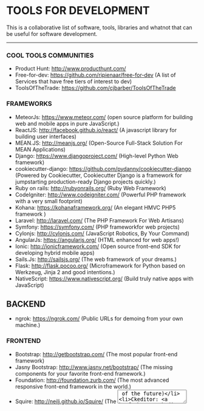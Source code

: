 # TOOLS FOR DEVELOPMENT
This is a collaborative list of software, tools, libraries and whatnot that can be useful for software development.

---


### COOL TOOLS COMMUNITIES
* Product Hunt: http://www.producthunt.com/
* Free-for-dev: https://github.com/ripienaar/free-for-dev (A list of Services that have free tiers of interest to dev)
* ToolsOfTheTrade: https://github.com/cjbarber/ToolsOfTheTrade



### FRAMEWORKS
* MeteorJs: https://www.meteor.com/ (open source platform for building web and mobile apps in pure JavaScript.)
* ReactJS: http://facebook.github.io/react/ (A javascript library for building user interfaces)
* MEAN.JS: http://meanjs.org/ (Open-Source Full-Stack Solution For MEAN Applications)
* Django: https://www.djangoproject.com/ (High-level Python Web framework)
* cookiecutter-django: https://github.com/pydanny/cookiecutter-django (Powered by Cookiecutter, Cookiecutter Django is a framework for jumpstarting production-ready Django projects quickly.)
* Ruby on rails: http://rubyonrails.org/ (Ruby Web Framework)
* CodeIgniter: http://www.codeigniter.com/ (Powerful PHP framework with a very small footprint)
* Kohana: https://kohanaframework.org/ (An elegant HMVC PHP5 framework )
* Laravel: http://laravel.com/ (The PHP Framework For Web Artisans)
* Symfony: https://symfony.com/ (PHP frameworkfor web projects)
* Cylonjs: http://cylonjs.com/ (JavaScript Robotics, By Your Command)
* AngularJs: https://angularjs.org/ (HTML enhanced for web apps!)
* Ionic: http://ionicframework.com/ (Open source front-end SDK for developing hybrid mobile apps)
* Sails.Js: http://sailsjs.org/ (The web framework of your dreams.)
* Flask: http://flask.pocoo.org/ (Microframework for Python based on Werkzeug, Jinja 2 and good intentions.)
* NativeScript: https://www.nativescript.org/ (Build truly native apps with JavaScript)

## BACKEND
* ngrok: https://ngrok.com/ (Public URLs for demoing from your own machine.)

### FRONTEND
* Bootstrap: http://getbootstrap.com/ (The most popular front-end framework)
* Jasny Bootstrap: http://www.jasny.net/bootstrap/ (The missing components for your favorite front-end framework.)
* Foundation: http://foundation.zurb.com/ (The most advanced responsive front-end framework in the world.)
* Squire: http://neilj.github.io/Squire/ (The <textarea> of the future)
* Ckeditor: http://ckeditor.com/ (Web text editor)
* Bootstrap WYSIWYG editor: http://mindmup.github.io/bootstrap-wysiwyg/
* SweetAlert for Bootstrap: http://lipis.github.io/bootstrap-sweetalert/
* Sweet Alert: http://tristanedwards.me/sweetalert
* Semantic UI: http://semantic-ui.com/ (User Interface is the language of the web)
* Masonry: http://masonry.desandro.com/ (Cascading grid layout library)
* Isotope: http://isotope.metafizzy.co/ (Filter & sort magical layouts)
* Bootstrap icon picker: http://victor-valencia.github.io/bootstrap-iconpicker/
* Bootstrap color picker: http://mjolnic.com/bootstrap-colorpicker/
* Simple color picker: https://github.com/tkrotoff/jquery-simplecolorpicker
* Bootstrap date picker: https://eonasdan.github.io/bootstrap-datetimepicker/
* Awesome Bootstrap Checkbox: https://github.com/flatlogic/awesome-bootstrap-checkbox
* WOW.js: http://mynameismatthieu.com/WOW/
* Portfolio.js: https://github.com/abhiomkar/portfoliojs (Beautiful portfolio images with horizontal scrolling)
* Bootstrap Start rating: http://plugins.krajee.com/star-rating/demo
* Ionic + Material: http://ionicmaterial.com/
* Credit card: https://github.com/jessepollak/card (Make your credit card form better in one line of code)
* FluidBox: http://terrymun.github.io/Fluidbox/ (Opening images seamlessly in a lightbox on your page)
* Slider Pips: http://simeydotme.github.io/jQuery-ui-Slider-Pips/ (Making jQuery Sliders a little bit nicer)
* Material Login Form: http://codepen.io/andytran/pen/RPBdgM
* Payment Flat Form: http://codepen.io/andytran/pen/pJLEbZ
* Odometer: https://github.com/HubSpot/odometer (Smoothly transitions numbers with ease)
* Email client css support: http://templates.mailchimp.com/resources/email-client-css-support/.
* Toastr notifications: http://codeseven.github.io/toastr/ (Simple javascript toast notifications).
* Angular Material: https://material.angularjs.org/latest/demo/button (Material Design in Angular.js)
* Devices.css: http://marvelapp.github.io/devices.css/ (11 Pure CSS (Mostly) Flat Mobile Devices)
* Morphing Modal: https://codyhouse.co/gem/morphing-modal-window/ (Morphing Modal Window)
* Material UI: http://www.material-ui.com/ (A Set of React Components with Material Design)
* Bootstrap Material Design: https://fezvrasta.github.io/bootstrap-material-design/bootstrap-elements.html
* Polymer: https://www.polymer-project.org/1.0/ (Create reusable components with speed and efficiency)
* Web Components: http://webcomponents.org/ (A place to discuss and evolve web component best-practices)
* Titatoggle: http://kleinejan.github.io/titatoggle/ (Awesome toggle buttons without Javascript)
* Material design waves effect: http://fian.my.id/Waves/
* Disorted buttons effects: http://tympanus.net/Development/DistortedButtonEffects/?ref=producthunt
* Bootstrap Material Datepickers:
	http://t00rk.github.io/bootstrap-material-datetimepicker/
	https://codepen.io/SimeonC/pen/XJdWPy
	http://mominsamir.github.io/date-time-picker/#/time-picker-demo
	http://codepen.io/alenaksu/full/eNzbrZ



### TUTORIAL VIEWS PLUGINS
* Bootstrap Tour: http://bootstraptour.com/
* Intro.js: http://usablica.github.io/intro.js/
* Pageguide.js: http://tracelytics.github.io/pageguide/
* Pageguide.js: http://zurb.com/playground/jquery-joyride-feature-tour-plugin
* jQuery Feature Tours: http://eragonj.github.io/Trip.js/
* jQuery Page Walkthrough: http://jwarby.github.io/jquery-pagewalkthrough/
* OkayNav: https://github.com/VPenkov/okayNav
* BallonCss: http://kazzkiq.github.io/balloon.css/ (Tooltips library)



### STYLES: CSS, FONTS, ICONS
* Css Guide Lines: http://cssguidelin.es/
* WebFont Generator: http://www.fontsquirrel.com/tools/webfont-generator
* Loader animations: http://connoratherton.com/loaders
* Loaders and Spinners: http://codepen.io/collection/HtAne/ (Large collection)
Hamburguers: https://jonsuh.com/hamburgers/ (Tasty CSS-animated hamburgers)
* Square loader: http://codepen.io/dicson/pen/vOxZjM
* Snazzy Maps: https://snazzymaps.com/ (Free styles for Google Maps)
* Css Triggers: http://csstriggers.com/ (A GAME OF LAYOUT, PAINT, AND COMPOSITE.)
* Emojis: http://ned.im/wdt-emoji-bundle/



### ICONS
* SVG Porn: http://svgporn.com/ (Awesome collection of svg logos)
* SMASHICONS: http://app.smashicons.com/
* Flaticon: http://www.flaticon.com/
* Iconfinder: https://www.iconfinder.com/
* Fontastic: http://fontastic.me
* Someicons: http://someicons.chrisveigt.com/
* Iconshock: http://www.iconshock.com/social-media-icons/



### FONT ICONS
* Fortawesome: http://fortawesome.github.io/Font-Awesome/icons/
* Glyphicons: http://glyphicons.com/
* Elegant icons: https://github.com/josephnle/elegant-icons
* Simple line icons: https://github.com/thesabbir/simple-line-icons
* Devicons: http://vorillaz.github.io/devicons/#/dafont
* Foundations icions: http://zurb.com/playground/foundation-icon-fonts-3



### JS
* Nedb: https://github.com/louischatriot/nedb
* Learning JavaScript Design Patterns: https://addyosmani.com/resources/essentialjsdesignpatterns/book/
* Javascript Guide Style: https://github.com/airbnb/javascript
* Json pretty print: http://jsonprettyprint.com/ (A simple JSON pretty printer)
* Jquery: https://jquery.com/ (Fast, small, and feature-rich JavaScript library)
* Jquery UI: https://jqueryui.com/ (Set of user interface interactions, effects, widgets)
* Modernizr: http://modernizr.com/ (JavaScript library that detects HTML5 and CSS3 features in the user’s browser.)
* Moment.js: http://momentjs.com/ (Parse, validate, manipulate, and display dates in JavaScript.)
* JQuery CheatSheet: http://oscarotero.com/jquery/
* Textile live web editor: http://borgar.github.io/textile-js/
* Jcrop: http://deepliquid.com/content/Jcrop.html (The jQuery Image Cropping Plugin)
* Smartcrop.js: https://github.com/jwagner/smartcrop.js/ (Implements an algorithm to find good crops for images.)
* Faker.js: https://github.com/marak/Faker.js/ (Generate massive amounts of fake data)
* Imagesloaded: https://github.com/desandro/imagesloaded (You images done yet or what?)
* Is.js: http://arasatasaygin.github.io/is.js/ (Micro check library)
* Mobile Detect: http://hgoebl.github.io/mobile-detect.js/ (Device detection (phone, tablet, desktop, mobile grade, os, versions))
* Jumly: http://jumly.tmtk.net/ (JavaScript library for UML diagram rendering engine)
* Sortable: http://rubaxa.github.io/Sortable/ (The JavaScript library for modern browsers and touch devices. No jQuery.)
* Gmaps.js: http://hpneo.github.io/gmaps/ (Google maps api with less pain and more fun)
* Geocomplete: https://ubilabs.github.io/geocomplete/ (jQuery Geocoding and Places Autocomplete Plugin)
* Mermaid: https://github.com/knsv/mermaid (Generation of diagram and flowchart from text)
* Regulex: https://jex.im/regulex/ (JavaScript Regular Expression Parser & Visualizer)
* Chosen: https://harvesthq.github.io/chosen/ (Select boxes much more user-friendly)
* html2canvas: http://html2canvas.hertzen.com/ (Allows you to take "screenshots" of webpages)
* Jquery Cookie: https://github.com/carhartl/jquery-cookie (A simple plugin for reading, writing and deleting cookies)
* jQuery Fast Live Filter: http://anthonybush.com/projects/jquery_fast_live_filter/
* Ridiculously Responsive Social Sharing Buttons: http://kurtnoble.com/labs/rrssb/
* TreeListFilter: https://github.com/hnvcam/treelistfilter
* Jquery Price Format: https://github.com/flaviosilveira/Jquery-Price-Format
* JQuery Datatables: https://www.datatables.net/
* Jquery multiselect: http://loudev.com/
* Restive.JS: http://restivejs.com/ (The Easiest Way to make your Website Responsive or Adaptive!)
* D3js: http://d3js.org/ (JavaScript library for manipulating documents based on data)
* Shortenjs: https://shorten.li/js/ (A free client-side url-shortener)
* Img-crawler: https://www.npmjs.com/package/img-crawler (Download images from a given URL)
* Dropzonejs: http://www.dropzonejs.com/
* ListJs: http://www.listjs.com/ (Vanilla JavaScript that adds search, sort, filtersand flexibility to plain HTML lists, tables.)
* Shuffle: http://vestride.github.io/Shuffle/ (Categorize, sort, and filter a responsive grid of items)
* Inmmutable.js: http://facebook.github.io/immutable-js/ (Persistent data collections for Javascript)
* Electron: http://electron.atom.io/ (Build cross platform desktop apps with web technologies)
* Snapsvg: http://snapsvg.io/ (The JavaScript SVG library for the modern web.)
* Vega: http://vega.github.io/vega/ (For creating, saving, and sharing visualization designs.)
* Day Schedule Selector: https://github.com/artsy/day-schedule-selector (Weekly schedule with days selector),
* Multiple Select: http://wenzhixin.net.cn/p/multiple-select/docs/ ( jQuery plugin to select multiple elements with checkboxes)
* Slick: http://kenwheeler.github.io/slick/ (Sliders)
* Colorify: http://colorify.rocks/ (The simple, customizable, tiny javascript color extractor).
* Superplaceholderjs: http://kushagragour.in/lab/superplaceholderjs/
* Drift: https://imgix.github.io/drift/ (Zoom on hover images)
* ProgressJs: http://usablica.github.io/progress.js/ (A themeable progress bar library for everything.)
* NotifyJs: https://notifyjs.com/



### MOBILE DEVELOPMENT
* MOBILE-FRIENDLY TEST By Google: https://www.google.com/webmasters/tools/mobile-friendly/
* Infer: http://fbinfer.com/ (A tool to detect bugs in Android and iOS apps before they ship)



### REACTJS
* Descubre React (BOOK): https://leanpub.com/b/reactjs-coffeescript
* TouchstoneJS: http://touchstonejs.io/ (React.js powered UI framework for developing beautiful hybrid mobile apps.)
* Relay: https://github.com/facebook/relay (JavaScript framework for building data-driven React applications)



### MeteorJS
* Discover meteor: https://www.discovermeteor.com/
* Explore Meteor Packages: https://atmospherejs.com/
* Handlebars: http://handlebarsjs.com/ (Let you build semantic templates effectively with no frustration.)
* The Meteor Testing Manual: http://www.meteortesting.com/
* Velocity: https://velocity.readme.io/ (Testing frameworks for meteor)
* Angular Meteor: http://angular-meteor.com/
* IRC: https://webchat.freenode.net/ (Channel #meteor)
* Libreboard: https://github.com/libreboard/libreboard (An open-source kanban board)
* DevPost: http://devpost.com/software/built-with/meteor-js (Software built with Meteor.Js)
* Meteor Learning: https://github.com/ericdouglas/Meteor-Learning
* ElectroMeteor: https://goo.gl/bWqoZp (Build Desktop Applications With Electron + Meteor)
* Meteoric: http://meteoric.github.io/ (Build Meteor apps with Ionic…)
* List Resources for Learning: http://learncooltech.com/resources-learn-javascript-meteor/
* Whatapp clone (Meteor + Ionic + Angular): http://info.meteor.com/blog/whatsapp-with-meteor-angular-and-ionic



### IONIC (http://ionicframework.com/)
* Ionic Market: https://market.ionic.io/
* Ionic Material: https://market.ionic.io/themes/my-ionic-material-design



### BOTS
https://botsociety.io/
https://botmock.com/
https://rundexter.com/
https://wit.ai/



### PHP
* Carbon: http://carbon.nesbot.com/ (A simple PHP API extension for DateTime)
* Glide: http://glide.thephpleague.com/ (Wonderfully easy on-demand image manipulation library written in PHP).



### ELM
* Packages browser: http://package.elm-lang.org/.
* Core packages: http://package.elm-lang.org/packages/elm-lang/core/3.0.0/



### TESTING
* Velocity: https://velocity.readme.io/ (Testing frameworks for meteor)
* Jasmine: http://jasmine.github.io/2.1/custom_matcher.html
* Selenium: http://www.seleniumhq.org/ (Selenium automates browsers.)
* Nightwatchjs: http://nightwatchjs.org/ (End-to-End (E2E) Testing) (Sources)



### ENVIROMENTS FOR DEVELOP
* Vagrant: https://www.vagrantup.com/ (Development environments made easy.)
* Jsbin: http://jsbin.com/help/features
* Nitrous: https://www.nitrous.io/ (Cloud-based code editor with collaboration, one-click installs and snapshots)



### Gestores de procesos
* WebPack: http://webpack.github.io/ (Webpack is a bundler for modules)
* Gulp.js: http://gulpjs.com/ (Automate and enhance your workflow)
* Grunt.js: http://gruntjs.com/ (The JavaScript Task Runner)



### VAGRANT
* Vaprobash: https://github.com/fideloper/Vaprobash (Vagrant Provisioning Bash Scripts)
* Vagrant Python 3.4: https://github.com/adionditsak/vagrant-python-env



### PAYMENTS WEB TOOLS INTEGRATIONS
* Stripe: https://stripe.com/
* Mango: https://getmango.com/



### TEXT EDITORS
* Sublime Text 3: http://www.sublimetext.com/3
* Atom: https://atom.io/ (A hackable text editorfor the 21st Century)



### BIG DATA
* Jupyter: http://jupyter.org/ (Open source, interactive data science and scientific computing across over 40 programming languages.)



### SUBLIME TEXT 3
* Package Control: https://packagecontrol.io/installation
* Material Theme: http://equinusocio.github.io/material-theme/
* Sublime Alignment: http://wbond.net/sublime_packages/alignment
* Sublime less2css: https://github.com/timdouglas/sublime-less2css
* AdvancedNewFile: https://github.com/skuroda/Sublime-AdvancedNewFile
* TrailingSpaces: https://github.com/SublimeText/TrailingSpaces
* SublimeLinter: https://github.com/SublimeLinter/SublimeLinter3
* Compare Side-By-Side: https://packagecontrol.io/packages/Compare%20Side-By-Side
* Sidebar Enhancements: https://github.com/titoBouzout/SideBarEnhancements
* SublimeLinter-jshint: https://github.com/SublimeLinter/SublimeLinter-jshint



### OPEN SOURCES
* Owncloud: https://owncloud.org/ (You can have a dropbox in your own server :) )



### MULTIMEDIA
* Dev_Tones: http://rcptones.com/dev_tones/ (Sound effects)
* Videvo: http://www.videvo.net/ (free stock footage and motion graphics)
* Pixabay: https://pixabay.com/ (Free images)
* Cover: http://www.coverr.co/ (Beautiful, free videos for your homepage)
* Fancy Footage Club: http://fancyfootage.club/ (Cinema-quality footage forcreative projects of every size)
* Pexels Videos: https://videos.pexels.com/ (Completely free stock videos.
* Xtock Video: http://www.xstockvideo.com/ (Free HD videos loops for awesome landing pages)
* Mazwai: http://mazwai.com/ (Download free creative commons HD video clips & footages.)
* Gratisography: http://www.gratisography.com/ (Free high-resolution pictures)
* Subtle Patterns: http://subtlepatterns.com/ (Free high quality patterns for your next web project.)
* Awesome Images Resources: https://github.com/heyalexej/awesome-images
* FreebiesJedi: http://freebiesjedi.com/ (Discover & Download Useful Freebies Today)
* Unplash: https://unsplash.com (Free high-resolution photos.)



### OTHER COOL TOOLS
* Tool for generating random JSON data: http://www.json-generator.com/
* Lipsum.pro: https://lipsum.pro/ (The superfast Lorem Ipsum text generator)
* ColorHexa: http://www.colorhexa.com/
* 0to255: http://www.0to255.com/
* Asciinema: https://asciinema.org/ (Record and share your terminal sessions, the right way.)
* Color Hunt: http://www.colorhunt.co/ (Curated collection of beautiful colors)
* Material Palette: http://www.materialpalette.com/
* Crayon: http://riccardoscalco.github.io/crayon/ (Because colors have a name)
* AnyApi: https://any-api.com/ (Over 100 High-quality Public APIs)
* Color thief: http://lokeshdhakar.com/projects/color-thief/ (Get the dominant color from an image.)
* JavaScript Beautifier: http://jsbeautifier.org/
* W3 Validator: http://validator.w3.org/
* Whats my browser size?: http://whatsmybrowsersize.com/
* Beautiful Mockups in Seconds: https://placeit.net/
* Placehold.it: http://placehold.it/ (A quick and simple image placeholder service)
* Compressor.io: https://compressor.io/
* CSS Filter Effects: http://html5-demos.appspot.com/static/css/filters/index.html
* Screenfly: http://quirktools.com/screenfly (Test your website on any screen size including desktops).
* Multi Screen Resolution Test: http://whatismyscreenresolution.net/multi-screen-test (Screen tester)
* Compressor.io: https://compressor.io/ (Compress and optimize your images. Up to 90% file size reduction)
* Tiff: http://tiff.herokuapp.com/ (Visually contrasts the differences between two fonts.)
* Wappalyzer: https://goo.gl/0tbkmn (Identifies software on the web)



### PROTOTYPING
* Precursor app: https://precursorapp.com/ (Easy prototype applications)
* Flinto: https://www.flinto.com/mac (The prototyping tool designers have been waiting for.)
* Articles about prototyping: http://goo.gl/vkXIzH, http://goo.gl/O3dFxh
* Prottapp: https://prottapp.com/
* Marvel: https://marvelapp.com/ (Free mobile & web prototypingfor everyone.)
* Placeit: https://placeit.net/ (Fancy Mockups & Demo Videos)
* Ionic Creator: http://ionic.io/products/creator
* Pixate: http://www.pixate.com/ (Make your ideas a reality)
* Zeplin: https://zeplin.io/ (Build pixel perfect apps in peace)



### COOL SERVICES
* Mixpanel: https://mixpanel.com/ (Actions speak louder than page views.)
* Localizejs: https://localizejs.com/ (Easily translate dynamic applications)
* Conversejs: https://conversejs.org/ (A free and open-source XMPP chat client in your browser)
* Tawk: https://www.tawk.to/ (Message Your Visitors in Real Time)
* Hotjar: https://www.hotjar.com/ (All-in-one Analytics and Feedback.)



### WEBS FOR LEARNING
* DevDocs: http://devdocs.io/ (Combines multiple API documentations in a fast, organized, and searchable interface)
* CodeHero: http://codehero.co/
* Frontend Masters: https://frontendmasters.com/
* Egghead.io: http://egghead.io/
* Tree house: https://teamtreehouse.com/
* Platzi: https://platzi.com/
* Tutsplus: http://tutsplus.com/
* Code School: https:A/www.codeschool.com/
* Udemy: https://www.udemy.com/
* Snipplr: http://www.snipplr.com/



### AWESOME TEMPLATES
* HTML5UP: http://html5up.net/ (Free HTML5 Full Responsive templates)
* Material design templates: http://www.getmdl.io/templates/index.html
* Free HTML 5 templates: https://w3layouts.com/free-responsive-html5-css3-website-templates/



### MISCELLANEOUS (Other cool tools or webs are not necessarily for development)
* Slides: https://slides.com (Slides is a place for creating, presenting and sharing slide decks.)
* Slack: https://slack.com/
* Discordapp: https://discordapp.com/ (All-in-one voice and text chat for gamers.)
* Zapier: https://zapier.com/ (Connect the apps you use, automate tasks, get more out of your data.)
* IFTTT: https://ifttt.com/ (Connect the apps you love)
* Some printable paper rulers: http://www.vendian.org/mncharity/dir3/paper_rulers/
* Real or fake: http://www.realorfake.ph/
* CallToIdea: http://www.calltoidea.com/ (Get quickly inspiration!)
* GrowthHackers: https://growthhackers.com
* BlueStack: http://www.bluestacks.com/   (Awesome android emulator)
* The best url regex: https://mathiasbynens.be/demo/url-regex
* WebsiteGrader: https://website.grader.com/ (How strong is your website?)
